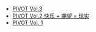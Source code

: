 - [PIVOT Vol.3](https://anotherdayu.com/2024/5611/)
- [PIVOT Vol.2 快乐 + 期望 = 现实](https://anotherdayu.com/2023/5519/)
- [PIVOT Vol. 1](https://anotherdayu.com/2023/5398/)
